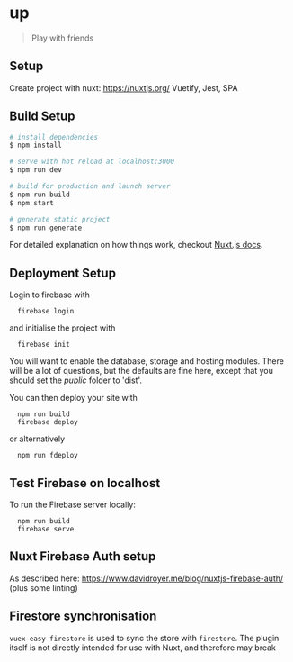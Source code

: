 # up

> Play with friends

## Setup

Create project with nuxt: https://nuxtjs.org/
Vuetify, Jest, SPA

## Build Setup

``` bash
# install dependencies
$ npm install

# serve with hot reload at localhost:3000
$ npm run dev

# build for production and launch server
$ npm run build
$ npm start

# generate static project
$ npm run generate
```

For detailed explanation on how things work, checkout [Nuxt.js docs](https://nuxtjs.org).

## Deployment Setup

Login to firebase with

```
  firebase login
```

and initialise the project with

```
  firebase init
```

You will want to enable the database, storage and hosting modules. There will be a lot of questions, but the defaults are fine here, except that you should set the *public* folder to 'dist'.

You can then deploy your site with

```
  npm run build
  firebase deploy
```

or alternatively

```
  npm run fdeploy
```

## Test Firebase on localhost

To run the Firebase server locally:

```
  npm run build
  firebase serve
```

## Nuxt Firebase Auth setup

As described here: https://www.davidroyer.me/blog/nuxtjs-firebase-auth/ (plus some linting)

## Firestore synchronisation

`vuex-easy-firestore` is used to sync the store with `firestore`. The plugin itself is not directly intended for use with Nuxt, and therefore may break

